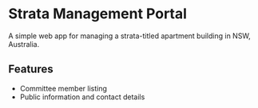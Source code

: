 # Strata Management Portal

A simple web app for managing a strata-titled apartment building in NSW, Australia.

## Features

- Committee member listing
- Public information and contact details
